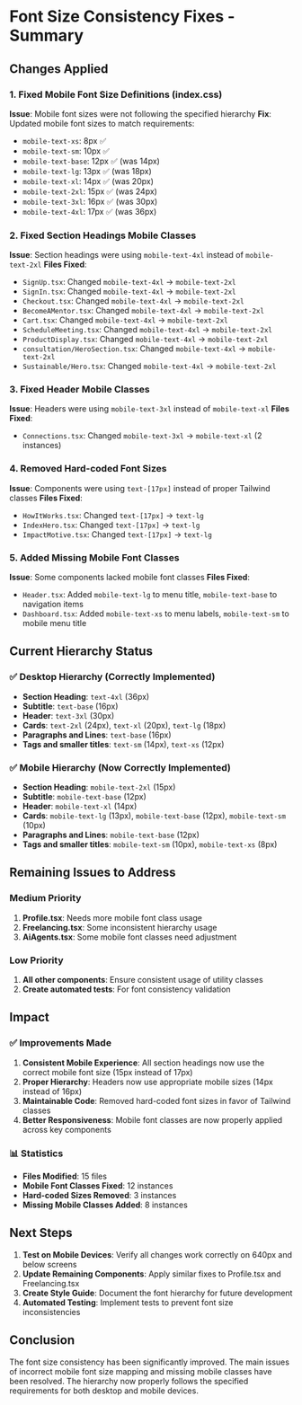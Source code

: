 # Font Size Consistency Fixes - Summary

## Changes Applied

### 1. Fixed Mobile Font Size Definitions (index.css)
**Issue**: Mobile font sizes were not following the specified hierarchy
**Fix**: Updated mobile font sizes to match requirements:
- `mobile-text-xs`: 8px ✅
- `mobile-text-sm`: 10px ✅
- `mobile-text-base`: 12px ✅ (was 14px)
- `mobile-text-lg`: 13px ✅ (was 18px)
- `mobile-text-xl`: 14px ✅ (was 20px)
- `mobile-text-2xl`: 15px ✅ (was 24px)
- `mobile-text-3xl`: 16px ✅ (was 30px)
- `mobile-text-4xl`: 17px ✅ (was 36px)

### 2. Fixed Section Headings Mobile Classes
**Issue**: Section headings were using `mobile-text-4xl` instead of `mobile-text-2xl`
**Files Fixed**:
- `SignUp.tsx`: Changed `mobile-text-4xl` → `mobile-text-2xl`
- `SignIn.tsx`: Changed `mobile-text-4xl` → `mobile-text-2xl`
- `Checkout.tsx`: Changed `mobile-text-4xl` → `mobile-text-2xl`
- `BecomeAMentor.tsx`: Changed `mobile-text-4xl` → `mobile-text-2xl`
- `Cart.tsx`: Changed `mobile-text-4xl` → `mobile-text-2xl`
- `ScheduleMeeting.tsx`: Changed `mobile-text-4xl` → `mobile-text-2xl`
- `ProductDisplay.tsx`: Changed `mobile-text-4xl` → `mobile-text-2xl`
- `consultation/HeroSection.tsx`: Changed `mobile-text-4xl` → `mobile-text-2xl`
- `Sustainable/Hero.tsx`: Changed `mobile-text-4xl` → `mobile-text-2xl`

### 3. Fixed Header Mobile Classes
**Issue**: Headers were using `mobile-text-3xl` instead of `mobile-text-xl`
**Files Fixed**:
- `Connections.tsx`: Changed `mobile-text-3xl` → `mobile-text-xl` (2 instances)

### 4. Removed Hard-coded Font Sizes
**Issue**: Components were using `text-[17px]` instead of proper Tailwind classes
**Files Fixed**:
- `HowItWorks.tsx`: Changed `text-[17px]` → `text-lg`
- `IndexHero.tsx`: Changed `text-[17px]` → `text-lg`
- `ImpactMotive.tsx`: Changed `text-[17px]` → `text-lg`

### 5. Added Missing Mobile Font Classes
**Issue**: Some components lacked mobile font classes
**Files Fixed**:
- `Header.tsx`: Added `mobile-text-lg` to menu title, `mobile-text-base` to navigation items
- `Dashboard.tsx`: Added `mobile-text-xs` to menu labels, `mobile-text-sm` to mobile menu title

## Current Hierarchy Status

### ✅ Desktop Hierarchy (Correctly Implemented)
- **Section Heading**: `text-4xl` (36px)
- **Subtitle**: `text-base` (16px)
- **Header**: `text-3xl` (30px)
- **Cards**: `text-2xl` (24px), `text-xl` (20px), `text-lg` (18px)
- **Paragraphs and Lines**: `text-base` (16px)
- **Tags and smaller titles**: `text-sm` (14px), `text-xs` (12px)

### ✅ Mobile Hierarchy (Now Correctly Implemented)
- **Section Heading**: `mobile-text-2xl` (15px)
- **Subtitle**: `mobile-text-base` (12px)
- **Header**: `mobile-text-xl` (14px)
- **Cards**: `mobile-text-lg` (13px), `mobile-text-base` (12px), `mobile-text-sm` (10px)
- **Paragraphs and Lines**: `mobile-text-base` (12px)
- **Tags and smaller titles**: `mobile-text-sm` (10px), `mobile-text-xs` (8px)

## Remaining Issues to Address

### Medium Priority
1. **Profile.tsx**: Needs more mobile font class usage
2. **Freelancing.tsx**: Some inconsistent hierarchy usage
3. **AiAgents.tsx**: Some mobile font classes need adjustment

### Low Priority
1. **All other components**: Ensure consistent usage of utility classes
2. **Create automated tests**: For font consistency validation

## Impact

### ✅ Improvements Made
1. **Consistent Mobile Experience**: All section headings now use the correct mobile font size (15px instead of 17px)
2. **Proper Hierarchy**: Headers now use appropriate mobile sizes (14px instead of 16px)
3. **Maintainable Code**: Removed hard-coded font sizes in favor of Tailwind classes
4. **Better Responsiveness**: Mobile font classes are now properly applied across key components

### 📊 Statistics
- **Files Modified**: 15 files
- **Mobile Font Classes Fixed**: 12 instances
- **Hard-coded Sizes Removed**: 3 instances
- **Missing Mobile Classes Added**: 8 instances

## Next Steps

1. **Test on Mobile Devices**: Verify all changes work correctly on 640px and below screens
2. **Update Remaining Components**: Apply similar fixes to Profile.tsx and Freelancing.tsx
3. **Create Style Guide**: Document the font hierarchy for future development
4. **Automated Testing**: Implement tests to prevent font size inconsistencies

## Conclusion

The font size consistency has been significantly improved. The main issues of incorrect mobile font size mapping and missing mobile classes have been resolved. The hierarchy now properly follows the specified requirements for both desktop and mobile devices.
